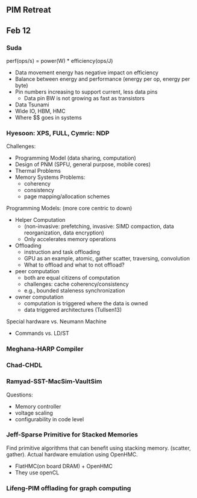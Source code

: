 ## PIM Retreat
## Feb 12

### Suda

perf(ops/s) = power(W) * efficiency(ops/J)

- Data movement energy has negative impact on efficiency
- Balance between energy and performance (energy per op, energy per byte)
- Pin numbers increasing to support current, less data pins
    - Data pin BW is not growing as fast as transistors
- Data Tsunami
- Wide IO, HBM, HMC
- Where $$ goes in systems

### Hyesoon: XPS, FULL, Cymric: NDP
Challenges:
  - Programming Model (data sharing, computation)
  - Design of PNM (SPFU, general purpose, mobile cores)
  - Thermal Problems
  - Memory Systems Problems:
    - coherency
    - consistency
    - page mapping/allocation schemes

Programming Models:
(more core centric to down)
  - Helper Computation 
    - (non-invasive: prefetching, invasive: SIMD compaction, data reorganization, data encryption)
    - Only accelerates memory operations
  - Offloading
    - instruction and task offloading
    - GPU as an example, atomic, gather scatter, traversing, convolution
    - What to offload and what to not offload?
  - peer computation
    - both are equal citizens of computation
    - challenges: cache coherency/consistency 
    - e.g., bounded staleness synchronization
  - owner computation
    - computation is triggered where the data is owned
    - data triggered architectures (Tullsen13)

Special hardware vs. Neumann Machine
  - Commands  vs. LD/ST 

### Meghana-HARP Compiler

### Chad-CHDL

### Ramyad-SST-MacSim-VaultSim
Questions:
-  Memory controller
- voltage scaling
- configurability in code level 

### Jeff-Sparse Primitive for Stacked Memories
Find primitive algorithms that can benefit using stacking memory. (scatter, gather). Actual hardware emulation using OpenHMC.
- FlatHMC(on board DRAM) + OpenHMC
- They use openCL

### Lifeng-PIM offlading for graph computing

